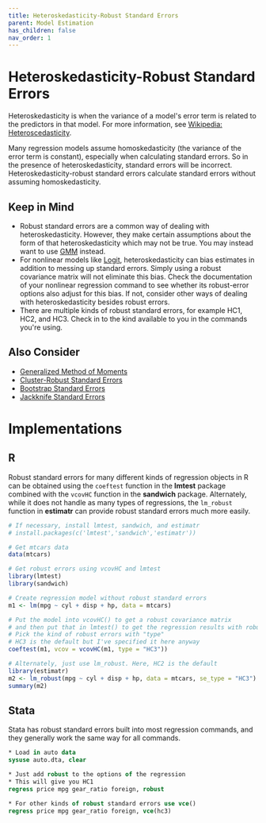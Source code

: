 ```yaml
---
title: Heteroskedasticity-Robust Standard Errors
parent: Model Estimation
has_children: false
nav_order: 1
---
```


# Heteroskedasticity-Robust Standard Errors

Heteroskedasticity is when the variance of a model's error term is related to the predictors in that model. For more information, see [Wikipedia: Heteroscedasticity](https://en.m.wikipedia.org/wiki/Heteroscedasticity).

Many regression models assume homoskedasticity (the variance of the error term is constant), especially when calculating standard errors. So in the presence of heteroskedasticity, standard errors will be incorrect. Heteroskedasticity-robust standard errors calculate standard errors without assuming homoskedasticity.

## Keep in Mind

- Robust standard errors are a common way of dealing with heteroskedasticity. However, they make certain assumptions about the form of that heteroskedasticity which may not be true. You may instead want to use [GMM](https://lost-stats.github.io/Model_Estimation/generalized_method_of_moments.html) instead.
- For nonlinear models like [Logit](https://lost-stats.github.io/Model_Estimation/logit_model.html), heteroskedasticity can bias estimates in addition to messing up standard errors. Simply using a robust covariance matrix will not eliminate this bias. Check the documentation of your nonlinear regression command to see whether its robust-error options also adjust for this bias. If not, consider other ways of dealing with heteroskedasticity besides robust errors.
- There are multiple kinds of robust standard errors, for example HC1, HC2, and HC3. Check in to the kind available to you in the commands you're using.

## Also Consider

- [Generalized Method of Moments](https://lost-stats.github.io/Model_Estimation/generalized_method_of_moments.html)
- [Cluster-Robust Standard Errors](https://lost-stats.github.io/Model_Estimation/cluster_robust_standard_errors.html)
- [Bootstrap Standard Errors](https://lost-stats.github.io/Model_Estimation/bootstrap_standard_errors.html)
- [Jackknife Standard Errors](https://lost-stats.github.io/Model_Estimation/jackknife_standard_errors.html)

# Implementations

## R

Robust standard errors for many different kinds of regression objects in R can be obtained using the `coeftest` function in the **lmtest** package combined with the `vcovHC` function in the **sandwich** package. Alternately, while it does not handle as many types of regressions, the `lm_robust` function in **estimatr** can provide robust standard errors much more easily.

```R
# If necessary, install lmtest, sandwich, and estimatr
# install.packages(c('lmtest','sandwich','estimatr'))

# Get mtcars data
data(mtcars)

# Get robust errors using vcovHC and lmtest
library(lmtest)
library(sandwich)

# Create regression model without robust standard errors
m1 <- lm(mpg ~ cyl + disp + hp, data = mtcars)

# Put the model into vcovHC() to get a robust covariance matrix
# and then put that in lmtest() to get the regression results with robust errors
# Pick the kind of robust errors with "type" 
# HC3 is the default but I've specified it here anyway
coeftest(m1, vcov = vcovHC(m1, type = "HC3"))

# Alternately, just use lm_robust. Here, HC2 is the default
library(estimatr)
m2 <- lm_robust(mpg ~ cyl + disp + hp, data = mtcars, se_type = "HC3")
summary(m2)
```

## Stata

Stata has robust standard errors built into most regression commands, and they generally work the same way for all commands.

```stata
* Load in auto data
sysuse auto.dta, clear

* Just add robust to the options of the regression
* This will give you HC1
regress price mpg gear_ratio foreign, robust

* For other kinds of robust standard errors use vce()
regress price mpg gear_ratio foreign, vce(hc3)
```
